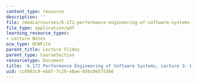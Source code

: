 ```yaml
---
content_type: resource
description: ''
file: /media/courses/6-172-performance-engineering-of-software-systems-fall-2018/cc6983c9ebd77c28e8ae85bc0e575360_MIT6_172F18_lec3.pdf
file_type: application/pdf
learning_resource_types:
- Lecture Notes
ocw_type: OCWFile
parent_title: Lecture Slides
parent_type: CourseSection
resourcetype: Document
title: '6.172 Performance Engineering of Software Systems, Lecture 3: Bit Hacks'
uid: cc6983c9-ebd7-7c28-e8ae-85bc0e575360
---
```

